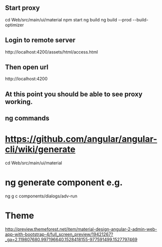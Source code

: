 
## Start proxy
cd Web/src/main/ui/material
npm start
ng build
ng build --prod --build-optimizer


## Login to remote server
http://localhost:4200/assets/html/access.html
## Then open url
http://localhost:4200
## At this point you should be able to see proxy working.

## ng commands
# https://github.com/angular/angular-cli/wiki/generate
cd Web/src/main/ui/material

# ng generate component e.g.
ng g c components/dialogs/adv-run

# Theme
http://preview.themeforest.net/item/material-design-angular-2-admin-web-app-with-bootstrap-4/full_screen_preview/19421267?_ga=2.119807680.997196640.1528418155-977591499.1527797469